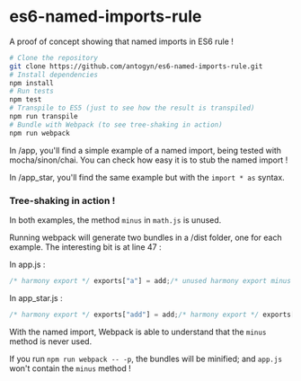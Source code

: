 # es6-named-imports-rule
A proof of concept showing that named imports in ES6 rule !
```sh
# Clone the repository
git clone https://github.com/antogyn/es6-named-imports-rule.git
# Install dependencies
npm install
# Run tests
npm test
# Transpile to ES5 (just to see how the result is transpiled)
npm run transpile
# Bundle with Webpack (to see tree-shaking in action)
npm run webpack
```
In /app, you'll find a simple example of a named import, being tested with mocha/sinon/chai.
You can check how easy it is to stub the named import !

In /app_star, you'll find the same example but with the `import * as` syntax.

### Tree-shaking in action !

In both examples, the method `minus` in `math.js` is unused.

Running webpack will generate two bundles in a /dist folder, one for each example. The interesting bit is at line 47 :

In app.js :
```js
/* harmony export */ exports["a"] = add;/* unused harmony export minus */
```

In app_star.js :
```js
/* harmony export */ exports["add"] = add;/* harmony export */ exports["minus"] = minus;
```

With the named import, Webpack is able to understand that the `minus` method is never used.

If you run `npm run webpack -- -p`, the bundles will be minified; and `app.js` won't contain the `minus` method !